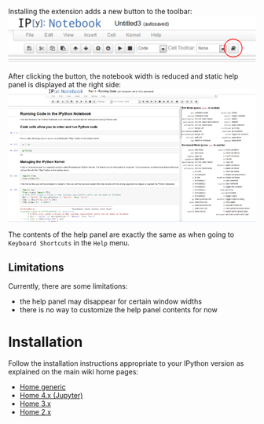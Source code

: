 Installing the extension adds a new button to the toolbar:
![](help_panel_ext_button.png)

After clicking the button, the notebook width is reduced and static help panel is displayed at the right side:
![](help_panel_ext.png)

The contents of the help panel are exactly the same as when going to `Keyboard Shortcuts` in the `Help` menu.


Limitations
-----------

Currently, there are some limitations:
* the help panel may disappear for certain window widths
* there is no way to customize the help panel contents for now


Installation
============

Follow the installation instructions appropriate to your IPython version as explained on the main wiki home pages:
* [Home generic](Home)
* [Home 4.x (Jupyter)](Home-4.x-(Jupyter))
* [Home 3.x](Home-3.x)
* [Home 2.x](Home-2.x)
